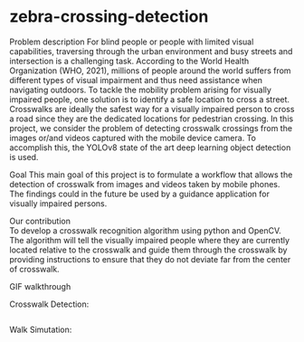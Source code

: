 # zebra-crossing-detection

Problem description 
For blind people or people with limited visual capabilities, traversing through the urban environment and busy streets and intersection is a challenging task. According to the World Health Organization (WHO, 2021), millions of people around the world suffers from different types of visual impairment and thus need assistance when navigating outdoors. To tackle the mobility problem arising for visually impaired people, one solution is to identify a safe location to cross a street. Crosswalks are ideally the safest way for a visually impaired person to cross a road since they are the dedicated locations for pedestrian crossing. In this project, we consider the problem of detecting crosswalk crossings from the images or/and videos captured with the mobile device camera. To accomplish this, the YOLOv8 state of the art deep learning object detection is used.


Goal 
This main goal of this project is to formulate a workflow that allows the detection of crosswalk from images and videos taken by mobile phones. The findings could in the future be used by a guidance application for visually impaired persons. 
 
 
Our contribution   
To develop a crosswalk recognition algorithm using python and OpenCV. The algorithm will tell the visually impaired people where they are currently located relative to the crosswalk and guide them through the crosswalk by providing instructions to ensure that they do not deviate far from the center of crosswalk.  

GIF walkthrough

Crosswalk Detection:

<img src >

Walk Simutation:
<img src >


